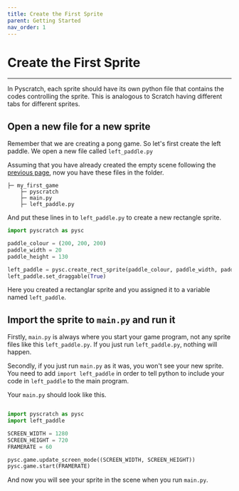 ```yaml
---
title: Create the First Sprite
parent: Getting Started
nav_order: 1
---
```

# Create the First Sprite
---
In Pyscratch, each sprite should have its own python file that contains the codes controlling the sprite. This is analogous to Scratch having different tabs for different sprites.   

## Open a new file for a new sprite
Remember that we are creating a pong game. So let's first create the left paddle. We open a new file called `left_paddle.py`

Assuming that you have already created the empty scene following the [previous page](index), now you have these files in the folder. 
```
├─ my_first_game
    ├─ pyscratch
    ├─ main.py
    ├─ left_paddle.py
```

And put these lines in to `left_paddle.py` to create a new rectangle sprite.
```python
import pyscratch as pysc

paddle_colour = (200, 200, 200)
paddle_width = 20
paddle_height = 130

left_paddle = pysc.create_rect_sprite(paddle_colour, paddle_width, paddle_height)
left_paddle.set_draggable(True)
```

Here you created a rectanglar sprite and you assigned it to a variable named `left_paddle`. 



## Import the sprite to `main.py` and run it
Firstly, `main.py` is always where you start your game program, not any sprite files like this `left_paddle.py`. If you just run `left_paddle.py`, nothing will happen. 

Secondly, if you just run `main.py` as it was, you won't see your new sprite. You need to add `import left_paddle` in order to tell python to include your code in `left_paddle` to the main program. 

Your `main.py` should look like this. 
```python

import pyscratch as pysc
import left_paddle

SCREEN_WIDTH = 1280
SCREEN_HEIGHT = 720
FRAMERATE = 60

pysc.game.update_screen_mode((SCREEN_WIDTH, SCREEN_HEIGHT))
pysc.game.start(FRAMERATE)
```

And now you will see your sprite in the scene when you run `main.py`.